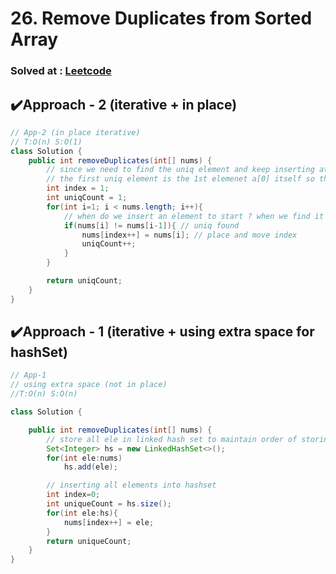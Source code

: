 # 26. Remove Duplicates from Sorted Array

### Solved at : [Leetcode](https://leetcode.com/problems/remove-duplicates-from-sorted-array/description/?envType=study-plan-v2&envId=top-interview-150)

## ✔️Approach - 2 (iterative + in place)
```java
// App-2 (in place iterative)
// T:O(n) S:O(1)
class Solution {
    public int removeDuplicates(int[] nums) {
        // since we need to find the uniq element and keep inserting at the starts so we maintain the starts from left in 'index'
        // the first uniq element is the 1st elemenet a[0] itself so the 2nd uniq element will be placed at index 1 so we start index from 1
        int index = 1; 
        int uniqCount = 1;
        for(int i=1; i < nums.length; i++){
            // when do we insert an element to start ? when we find it as uniq
            if(nums[i] != nums[i-1]){ // uniq found
                nums[index++] = nums[i]; // place and move index
                uniqCount++;
            }
        }

        return uniqCount;
    }
}
```

## ✔️Approach - 1 (iterative + using extra space for hashSet)
```java
// App-1
// using extra space (not in place)
//T:O(n) S:O(n)

class Solution {

    public int removeDuplicates(int[] nums) {
        // store all ele in linked hash set to maintain order of storing and to remove duplicates
        Set<Integer> hs = new LinkedHashSet<>();
        for(int ele:nums)
            hs.add(ele);

        // inserting all elements into hashset
        int index=0;
        int uniqueCount = hs.size();
        for(int ele:hs){
            nums[index++] = ele;
        }
        return uniqueCount;
    }
}
```
